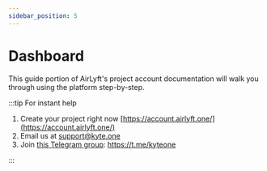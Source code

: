 ```yaml
---
sidebar_position: 5
---
```


# Dashboard

This guide portion of AirLyft's project account documentation will walk you through using the platform step-by-step.

:::tip For instant help

1. Create your project right now [https://account.airlyft.one/](https://account.airlyft.one/)
2. Email us at support@kyte.one
3. Join [this Telegram group](https://t.me/kyteone): https://t.me/kyteone

:::